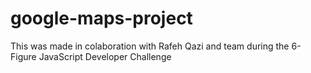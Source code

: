 # google-maps-project
This was made in colaboration with Rafeh Qazi and team during the 6-Figure JavaScript Developer Challenge
